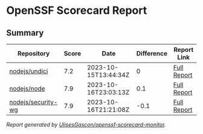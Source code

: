 # OpenSSF Scorecard Report

## Summary

| Repository | Score | Date | Difference | Report Link |
| -- | -- | -- | -- | -- |
| [nodejs/undici](https://github.com/nodejs/undici) | 7.2 | 2023-10-15T13:44:34Z | 0 | [Full Report](https://deps.dev/project/github/nodejs%2Fundici) |
| [nodejs/node](https://github.com/nodejs/node) | 7.9 | 2023-10-16T23:03:13Z | 0.1 | [Full Report](https://deps.dev/project/github/nodejs%2Fnode) |
| [nodejs/security-wg](https://github.com/nodejs/security-wg) | 7.9 | 2023-10-16T21:21:08Z | -0.1 | [Full Report](https://deps.dev/project/github/nodejs%2Fsecurity-wg) |

_Report generated by [UlisesGascon/openssf-scorecard-monitor](https://github.com/UlisesGascon/openssf-scorecard-monitor)._